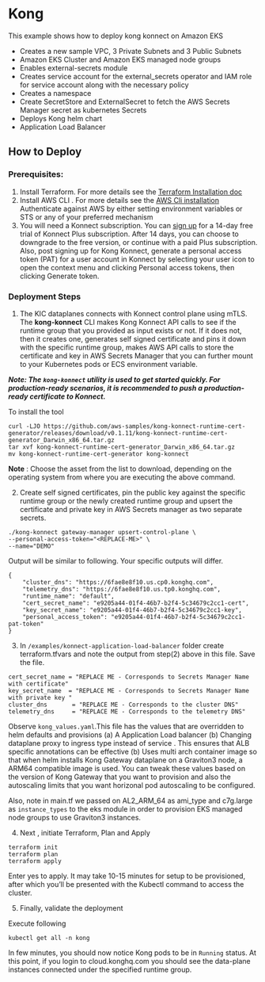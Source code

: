 # Kong

This example shows how to deploy kong konnect on Amazon EKS

* Creates a new sample VPC, 3 Private Subnets and 3 Public Subnets
* Amazon EKS Cluster and Amazon EKS managed node groups
* Enables external-secrets module
* Creates service account for the external_secrets operator and IAM role for service account along with the necessary policy
* Creates a namespace 
* Create SecretStore and ExternalSecret to fetch the AWS Secrets Manager secret as kubernetes Secrets
* Deploys Kong helm chart
* Application Load Balancer

## How to Deploy

### Prerequisites:

1) Install Terraform. For more details see the [Terraform Installation doc](https://developer.hashicorp.com/terraform/tutorials/aws-get-started/install-cli)
2) Install AWS CLI . For more details see the [AWS Cli installation](https://docs.aws.amazon.com/cli/latest/userguide/getting-started-install.html) Authenticate against AWS by either setting environment variables or STS or any of your preferred mechanism
3) You will need a Konnect subscription. You can [sign up](https://konghq.com/products/kong-konnect/register?utm_medium=partner&utm_source=aws&utm_campaign=aws-devops-workshop-webinar) for a 14-day free trial of Konnect Plus subscription. After 14 days, you can choose to downgrade to the free version, or continue with a paid Plus subscription. Also, post signing up for Kong Konnect, generate a personal access token (PAT) for a user account in Konnect by selecting your user icon to open the context menu and clicking Personal access tokens, then clicking Generate token.

### Deployment Steps

1) The KIC dataplanes connects with Konnect control plane using mTLS. The **kong-konnect** CLI makes Kong Konnect API calls to see if the runtime group that you provided as input exists or not. If it does not, then it creates one, generates self signed certificate and pins it down with the specific runtime group, makes AWS API calls to store the certificate and key in AWS Secrets Manager that you can further mount to your Kubernetes pods or ECS environment variable.

***Note: The `kong-konnect` utility is used to get started quickly. For production-ready scenarios, it is recommended to push a production-ready certificate to Konnect.***

To install the tool


```
curl -LJO https://github.com/aws-samples/kong-konnect-runtime-cert-generator/releases/download/v0.1.11/kong-konnect-runtime-cert-generator_Darwin_x86_64.tar.gz
tar xvf kong-konnect-runtime-cert-generator_Darwin_x86_64.tar.gz
mv kong-konnect-runtime-cert-generator kong-konnect
```


**Note** : Choose the asset from the list to download, depending on the operating system from where you are executing the above command.

2) Create self signed certificates, pin the public key against the specific runtime group or the newly created runtime group and upsert the certificate and private key in AWS Secrets manager as two separate secrets.

```
./kong-konnect gateway-manager upsert-control-plane \
--personal-access-token="<REPLACE-ME>" \
--name="DEMO"
```

Output will be similar to following. Your specific outputs will differ.

```
{
    "cluster_dns": "https://6fae8e8f10.us.cp0.konghq.com",
    "telemetry_dns": "https://6fae8e8f10.us.tp0.konghq.com",
    "runtime_name": "default",
    "cert_secret_name": "e9205a44-01f4-46b7-b2f4-5c34679c2cc1-cert",
    "key_secret_name": "e9205a44-01f4-46b7-b2f4-5c34679c2cc1-key",
    "personal_access_token": "e9205a44-01f4-46b7-b2f4-5c34679c2cc1-pat-token"
}
```

3) In `/examples/konnect-application-load-balancer` folder create terraform.tfvars and note the output from step(2) above in this file. Save the file.

```
cert_secret_name = "REPLACE ME - Corresponds to Secrets Manager Name with certificate"
key_secret_name  = "REPLACE ME - Corresponds to Secrets Manager Name with private key "
cluster_dns       = "REPLACE ME - Corresponds to the cluster DNS"
telemetry_dns     = "REPLACE ME - Corresponds to the telemetry DNS"
```

Observe `kong_values.yaml`.This file has the values that are overridden to helm defaults and provisions (a) A Application Load balancer (b) Changing dataplane proxy to ingress type instead of service . This ensures that ALB specific annotations can be effective (b) Uses multi arch container image so that when helm installs Kong Gateway dataplane on a Graviton3 node, a ARM64 compatible image is used. You can tweak these values based on the version of Kong Gateway that you want to provision and also the autoscaling limits that you want horizonal pod autoscaling to be configured.

Also, note in main.tf we passed on AL2_ARM_64 as ami_type and c7g.large as `instance_types` to the eks module in order to provision EKS managed node groups to use Graviton3 instances.

4) Next , initiate Terraform, Plan and Apply

```
terraform init
terraform plan
terraform apply
```

Enter yes to apply. It may take 10-15 minutes for setup to be provisioned, after which you’ll be presented with the Kubectl command to access the cluster.

5) Finally, validate the deployment

Execute following

```
kubectl get all -n kong 
```

In few minutes, you should now notice Kong pods to be in `Running` status. At this point, if you login to cloud.konghq.com you should see the data-plane instances connected under the specified runtime group. 